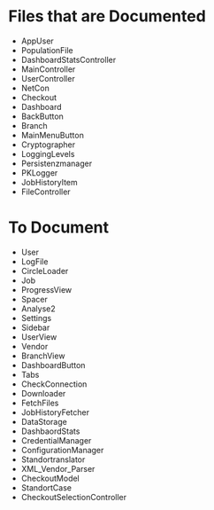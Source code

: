 
# Files that are Documented

- AppUser 
- PopulationFile
- DashboardStatsController
- MainController
- UserController
- NetCon
- Checkout
- Dashboard
- BackButton
- Branch
- MainMenuButton
- Cryptographer
- LoggingLevels
- Persistenzmanager
- PKLogger
- JobHistoryItem
- FileController

# To Document
- User
- LogFile
- CircleLoader
- Job
- ProgressView
- Spacer
- Analyse2
- Settings
- Sidebar
- UserView
- Vendor
- BranchView
- DashboardButton
- Tabs
- CheckConnection
- Downloader
- FetchFiles
- JobHistoryFetcher
- DataStorage
- DashbaordStats
- CredentialManager
- ConfigurationManager
- Standortranslator
- XML_Vendor_Parser
- CheckoutModel
- StandortCase
- CheckoutSelectionController
